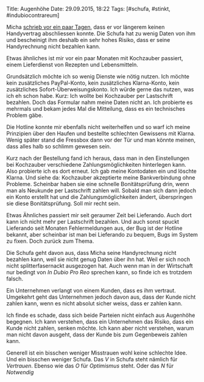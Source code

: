 Title: Augenhöhe
Date: 29.09.2015, 18:22
Tags: [#schufa, #stinkt, #indubiocontrareum]

Micha [schrieb vor ein paar Tagen](http://plasisent.org/2015/kein-handyvertrag-wegen-der-schufa/), dass er vor längerem keinen Handyvertrag abschliessen konnte. Die Schufa hat zu wenig Daten von ihm und bescheinigt ihm deshalb ein sehr hohes Risiko, dass er seine Handyrechnung nicht bezahlen kann.

Etwas ähnliches ist mir vor ein paar Monaten mit Kochzauber passiert, einem Lieferdienst von Rezepten und Lebensmitteln.

Grundsätzlich möchte ich so wenig Dienste wie nötig nutzen. Ich möchte kein zusätzliches PayPal-Konto, kein zusätzliches Klarna-Konto, kein zusätzliches Sofort-Überweisungskonto. Ich würde gerne das nutzen, was ich eh schon habe. Kurz: Ich wollte bei Kochzauber per Lastschrift bezahlen. Doch das Formular nahm meine Daten nicht an. Ich probierte es mehrmals und bekam jedes Mal die Mitteilung, dass es ein technisches Problem gäbe.

Die Hotline konnte mir ebenfalls nicht weiterhelfen und so warf ich meine Prinzipien über den Haufen und bestellte schlechten Gewissens mit Klarna. Wenig später stand die Fressbox dann vor der Tür und man könnte meinen, dass alles halb so schlimm gewesen sein.

Kurz nach der Bestellung fand ich heraus, dass man in den Einstellungen bei Kochzauber verschiedene Zahlungsmöglichkeiten hinterlegen kann. Also probierte ich es dort erneut. Ich gab meine Kontodaten ein und löschte Klarna. Und siehe da: Kochzauber akzeptierte meine Bankverbindung ohne Probleme. Scheinbar haben sie eine schnelle Bonitätsprüfung drin, wenn man als Neukunde per Lastschrift zahlen will. Sobald man sich dann jedoch ein Konto erstellt hat und die Zahlungsmöglichkeiten ändert, überspringen sie diese Bonitätsprüfung. Soll mir recht sein.

Etwas Ähnliches passiert mir seit geraumer Zeit bei Lieferando. Auch dort kann ich nicht mehr per Lastschrift bezahlen. Und auch sonst spuckt Lieferando seit Monaten Fehlermeldungen aus, der Bug ist der Hotline bekannt, aber scheinbar ist man bei Lieferando zu bequem, Bugs im System zu fixen. Doch zurück zum Thema.

Die Schufa geht davon aus, dass Micha seine Handyrechnung nicht bezahlen kann, weil sie nicht genug Daten über ihn hat. Weil er sich noch nicht splitterfasernackt ausgezogen hat. Auch wenn man in der Wirtschaft nur bedingt von *In Dubio Pro Reo* sprechen kann, so finde ich es trotzdem falsch.

Ein Unternehmen verlangt von einem Kunden, dass es ihm vertraut. Umgekehrt geht das Unternehmen jedoch davon aus, dass der Kunde nicht zahlen kann, wenn es nicht absolut sicher weiss, dass er zahlen kann. 

Ich finde es schade, dass sich beide Parteien nicht einfach aus Augenhöhe begegnen. Ich kann verstehen, dass ein Unternehmen das Risiko, dass ein Kunde nicht zahlen, senken möchte. Ich kann aber nicht verstehen, warum man nicht davon ausgeht, dass der Kunde bis zum Gegenbeweis zahlen kann.

Generell ist ein bisschen weniger Misstrauen wohl keine schlechte Idee. Und ein bisschen weniger Schufa. Das *V* in Schufa steht nämlich für *Vertrauen*. Ebenso wie das *O* für *Optimismus* steht. Oder das *N* für *Notwendig*







